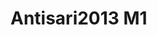 <a name="material" />

# Antisari2013 M1
<script type="application/ld+json">
  {
    "@context": "https://schema.org/",
    "@type": "ChemicalSubstance",
    "http://purl.org/dc/terms/conformsTo":
      {
        "@type": "CreativeWork",
        "@id": "https://bioschemas.org/profiles/ChemicalSubstance/0.4-RELEASE/"
      },
    "@id": "https://egonw.github.io/nanowiki/nanowiki300.html#material",
    "name": "Antisari2013 M1",
    "sameAs": "http://127.0.0.1/mediawiki/index.php/Special:URIResolver/Antisari2013_M1"
  }
</script>


